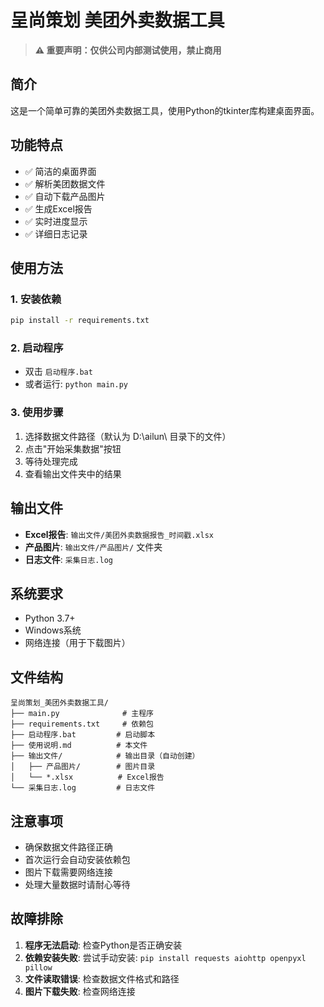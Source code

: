 # 呈尚策划 美团外卖数据工具

> **⚠️ 重要声明：仅供公司内部测试使用，禁止商用**

## 简介
这是一个简单可靠的美团外卖数据工具，使用Python的tkinter库构建桌面界面。

## 功能特点
- ✅ 简洁的桌面界面
- ✅ 解析美团数据文件
- ✅ 自动下载产品图片
- ✅ 生成Excel报告
- ✅ 实时进度显示
- ✅ 详细日志记录

## 使用方法

### 1. 安装依赖
```bash
pip install -r requirements.txt
```

### 2. 启动程序
- 双击 `启动程序.bat` 
- 或者运行: `python main.py`

### 3. 使用步骤
1. 选择数据文件路径（默认为 D:\ailun\ 目录下的文件）
2. 点击"开始采集数据"按钮
3. 等待处理完成
4. 查看输出文件夹中的结果

## 输出文件
- **Excel报告**: `输出文件/美团外卖数据报告_时间戳.xlsx`
- **产品图片**: `输出文件/产品图片/` 文件夹
- **日志文件**: `采集日志.log`

## 系统要求
- Python 3.7+
- Windows系统
- 网络连接（用于下载图片）

## 文件结构
```
呈尚策划_美团外卖数据工具/
├── main.py              # 主程序
├── requirements.txt     # 依赖包
├── 启动程序.bat         # 启动脚本
├── 使用说明.md          # 本文件
├── 输出文件/            # 输出目录（自动创建）
│   ├── 产品图片/        # 图片目录
│   └── *.xlsx          # Excel报告
└── 采集日志.log         # 日志文件
```

## 注意事项
- 确保数据文件路径正确
- 首次运行会自动安装依赖包
- 图片下载需要网络连接
- 处理大量数据时请耐心等待

## 故障排除
1. **程序无法启动**: 检查Python是否正确安装
2. **依赖安装失败**: 尝试手动安装: `pip install requests aiohttp openpyxl pillow`
3. **文件读取错误**: 检查数据文件格式和路径
4. **图片下载失败**: 检查网络连接